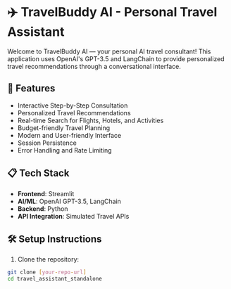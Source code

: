 # ✈️ TravelBuddy AI - Personal Travel Assistant

Welcome to TravelBuddy AI — your personal AI travel consultant! This application uses OpenAI's GPT-3.5 and LangChain to provide personalized travel recommendations through a conversational interface.

## 🚀 Features

- Interactive Step-by-Step Consultation
- Personalized Travel Recommendations
- Real-time Search for Flights, Hotels, and Activities
- Budget-friendly Travel Planning
- Modern and User-friendly Interface
- Session Persistence
- Error Handling and Rate Limiting

## 📋 Tech Stack

- **Frontend**: Streamlit
- **AI/ML**: OpenAI GPT-3.5, LangChain
- **Backend**: Python
- **API Integration**: Simulated Travel APIs

## 🛠️ Setup Instructions

1. Clone the repository:
```bash
git clone [your-repo-url]
cd travel_assistant_standalone